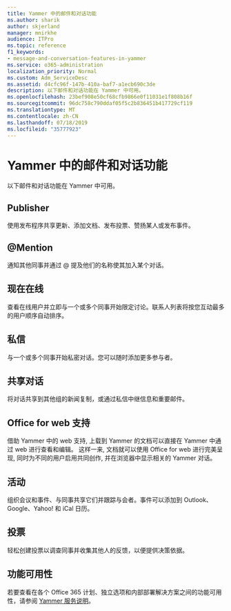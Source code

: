 ```yaml
---
title: Yammer 中的邮件和对话功能
ms.author: sharik
author: skjerland
manager: mnirkhe
audience: ITPro
ms.topic: reference
f1_keywords:
- message-and-conversation-features-in-yammer
ms.service: o365-administration
localization_priority: Normal
ms.custom: Adm_ServiceDesc
ms.assetid: d4cfc96f-147b-410a-baf7-a1ecb690c3de
description: 以下邮件和对话功能在 Yammer 中可用。
ms.openlocfilehash: 23bef908e50cf68cfb9866e0f11031e1f808b16f
ms.sourcegitcommit: 96dc758c790ddaf05f5c2b836451b417729cf119
ms.translationtype: MT
ms.contentlocale: zh-CN
ms.lasthandoff: 07/18/2019
ms.locfileid: "35777923"
---
```

# <a name="message-and-conversation-features-in-yammer"></a>Yammer 中的邮件和对话功能

以下邮件和对话功能在 Yammer 中可用。
  
## <a name="publisher"></a>Publisher
<a name="bkmk_Publisher"> </a>

使用发布程序共享更新、添加文档、发布投票、赞扬某人或发布事件。
  
## <a name="mention"></a>@Mention
<a name="bkmk_AtMention"> </a>

通知其他同事并通过 @ 提及他们的名称使其加入某个对话。
  
## <a name="online-now"></a>现在在线
<a name="bkmk_OnlineNow"> </a>

查看在线用户并立即与一个或多个同事开始限定讨论。联系人列表将按您互动最多的用户顺序自动排序。
  
## <a name="private-messages"></a>私信
<a name="bkmk_PrivateMessages"> </a>

与一个或多个同事开始私密对话。您可以随时添加更多参与者。
  
## <a name="share-conversations"></a>共享对话
<a name="bkmk_ShareConversations"> </a>

将对话共享到其他组的新闻复制，或通过私信中继信息和重要邮件。
  
## <a name="office-for-the-web-support"></a>Office for web 支持
<a name="bkmk_ShareConversations"> </a>

借助 Yammer 中的 web 支持, 上载到 Yammer 的文档可以直接在 Yammer 中通过 web 进行查看和编辑。 这样一来, 文档就可以使用 Office for web 进行完美呈现, 同时为不同的用户启用共同创作, 并在浏览器中显示相关的 Yammer 对话。
  
## <a name="events"></a>活动
<a name="bkmk_Events"> </a>

组织会议和事件、与同事共享它们并跟踪与会者。事件可以添加到 Outlook、Google、Yahoo! 和 iCal 日历。
  
## <a name="polls"></a>投票
<a name="bkmk_Polls"> </a>

轻松创建投票以调查同事并收集其他人的反馈，以便提供决策依据。
  
## <a name="feature-availability"></a>功能可用性
<a name="bkmk_Polls"> </a>

若要查看在各个 Office 365 计划、独立选项和内部部署解决方案之间的功能可用性，请参阅 [Yammer 服务说明](yammer-service-description.md)。
  

